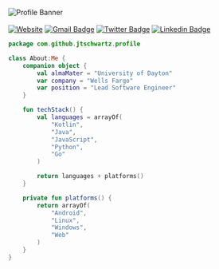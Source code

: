 ![Profile Banner](https://github.com/JTSchwartz/JTSchwartz/blob/master/Banner.png)
<br/><br/>
[![Website](https://img.shields.io/badge/%20-jtschwartz.com-%23145762?style=for-the-badge)](https://jtschwartz.com)
[![Gmail Badge](https://img.shields.io/badge/-jacob@jtschwartz.com-c14438?style=for-the-badge&logo=Gmail&logoColor=white&link=mailto:jacob@jtschwartz.com)](mailto:jacob@jtschwartz.com)
[![Twitter Badge](https://img.shields.io/badge/-@DevSchwartz-1ca0f1?style=for-the-badge&labelColor=1ca0f1&logo=twitter&logoColor=white&link=https://twitter.com/DevSchwartz)](https://twitter.com/DevSchwartz)
[![Linkedin Badge](https://img.shields.io/badge/-Jacob_Schwartz-blue?style=for-the-badge&logo=LinkedIn&logoColor=white&link=https://www.linkedin.com/in/jacob-t-schwartz/)](https://www.linkedin.com/in/jacob-t-schwartz/) 

```kotlin
package com.github.jtschwartz.profile

class About:Me {
    companion object {
        val almaMater = "University of Dayton"
        var company = "Wells Fargo"
        var position = "Lead Software Engineer"
    }

    fun techStack() {
        val languages = arrayOf(
            "Kotlin",
            "Java",
            "JavaScript",
            "Python",
            "Go"
        )

        return languages + platforms()
    }

    private fun platforms() {
        return arrayOf(
            "Android",
            "Linux",
            "Windows",
            "Web"
        )
    }
}
```
